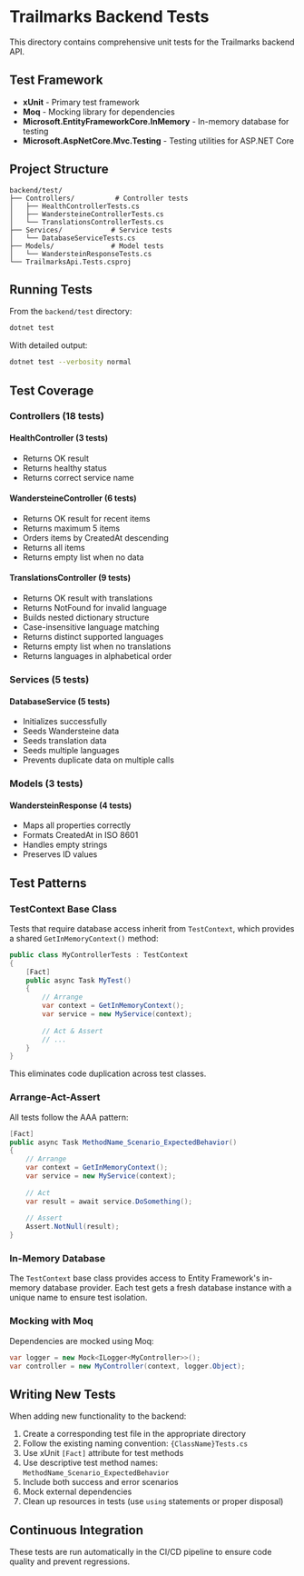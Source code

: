 # Trailmarks Backend Tests

This directory contains comprehensive unit tests for the Trailmarks backend API.

## Test Framework

- **xUnit** - Primary test framework
- **Moq** - Mocking library for dependencies
- **Microsoft.EntityFrameworkCore.InMemory** - In-memory database for testing
- **Microsoft.AspNetCore.Mvc.Testing** - Testing utilities for ASP.NET Core

## Project Structure

```
backend/test/
├── Controllers/          # Controller tests
│   ├── HealthControllerTests.cs
│   ├── WandersteineControllerTests.cs
│   └── TranslationsControllerTests.cs
├── Services/            # Service tests
│   └── DatabaseServiceTests.cs
├── Models/              # Model tests
│   └── WandersteinResponseTests.cs
└── TrailmarksApi.Tests.csproj
```

## Running Tests

From the `backend/test` directory:

```bash
dotnet test
```

With detailed output:

```bash
dotnet test --verbosity normal
```

## Test Coverage

### Controllers (18 tests)

#### HealthController (3 tests)
- Returns OK result
- Returns healthy status
- Returns correct service name

#### WandersteineController (6 tests)
- Returns OK result for recent items
- Returns maximum 5 items
- Orders items by CreatedAt descending
- Returns all items
- Returns empty list when no data

#### TranslationsController (9 tests)
- Returns OK result with translations
- Returns NotFound for invalid language
- Builds nested dictionary structure
- Case-insensitive language matching
- Returns distinct supported languages
- Returns empty list when no translations
- Returns languages in alphabetical order

### Services (5 tests)

#### DatabaseService (5 tests)
- Initializes successfully
- Seeds Wandersteine data
- Seeds translation data
- Seeds multiple languages
- Prevents duplicate data on multiple calls

### Models (3 tests)

#### WandersteinResponse (4 tests)
- Maps all properties correctly
- Formats CreatedAt in ISO 8601
- Handles empty strings
- Preserves ID values

## Test Patterns

### TestContext Base Class

Tests that require database access inherit from `TestContext`, which provides a shared `GetInMemoryContext()` method:

```csharp
public class MyControllerTests : TestContext
{
    [Fact]
    public async Task MyTest()
    {
        // Arrange
        var context = GetInMemoryContext();
        var service = new MyService(context);
        
        // Act & Assert
        // ...
    }
}
```

This eliminates code duplication across test classes.

### Arrange-Act-Assert

All tests follow the AAA pattern:

```csharp
[Fact]
public async Task MethodName_Scenario_ExpectedBehavior()
{
    // Arrange
    var context = GetInMemoryContext();
    var service = new MyService(context);
    
    // Act
    var result = await service.DoSomething();
    
    // Assert
    Assert.NotNull(result);
}
```

### In-Memory Database

The `TestContext` base class provides access to Entity Framework's in-memory database provider. Each test gets a fresh database instance with a unique name to ensure test isolation.

### Mocking with Moq

Dependencies are mocked using Moq:

```csharp
var logger = new Mock<ILogger<MyController>>();
var controller = new MyController(context, logger.Object);
```

## Writing New Tests

When adding new functionality to the backend:

1. Create a corresponding test file in the appropriate directory
2. Follow the existing naming convention: `{ClassName}Tests.cs`
3. Use xUnit `[Fact]` attribute for test methods
4. Use descriptive test method names: `MethodName_Scenario_ExpectedBehavior`
5. Include both success and error scenarios
6. Mock external dependencies
7. Clean up resources in tests (use `using` statements or proper disposal)

## Continuous Integration

These tests are run automatically in the CI/CD pipeline to ensure code quality and prevent regressions.
